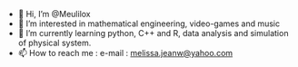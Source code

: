 - 👋 Hi, I’m @Meulilox
- 👀 I’m interested in mathematical engineering, video-games and music
- 🌱 I’m currently learning python, C++ and R, data analysis and simulation of physical system.
- 📫 How to reach me : e-mail : melissa.jeanw@yahoo.com

<!---
Meulilox/Meulilox is a ✨ special ✨ repository because its `README.md` (this file) appears on your GitHub profile.
You can click the Preview link to take a look at your changes.
--->
